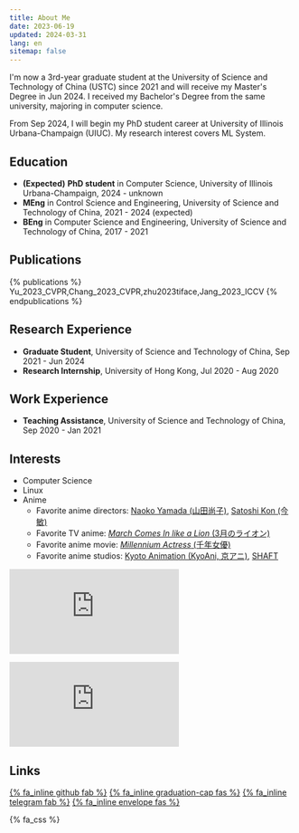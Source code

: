 ```yaml
---
title: About Me
date: 2023-06-19
updated: 2024-03-31
lang: en
sitemap: false
---
```


I'm now a 3rd-year graduate student at the University of Science and Technology of China (USTC) since 2021 and will receive my Master's Degree in Jun 2024. I received my Bachelor's Degree from the same university, majoring in computer science.

From Sep 2024, I will begin my PhD student career at University of Illinois Urbana-Champaign (UIUC). My research interest covers ML System.

## Education

- **(Expected)** **PhD student** in Computer Science, University of Illinois Urbana-Champaign, 2024 - unknown
- **MEng** in Control Science and Engineering, University of Science and Technology of China, 2021 - 2024 (expected)
- **BEng** in Computer Science and Engineering, University of Science and Technology of China, 2017 - 2021

## Publications

{% publications %}
Yu_2023_CVPR,Chang_2023_CVPR,zhu2023tiface,Jang_2023_ICCV
{% endpublications %}

## Research Experience

- **Graduate Student**, University of Science and Technology of China, Sep 2021 - Jun 2024
- **Research Internship**, University of Hong Kong, Jul 2020 - Aug 2020

## Work Experience

- **Teaching Assistance**, University of Science and Technology of China, Sep 2020 - Jan 2021

## Interests

- Computer Science
- Linux
- Anime
  - Favorite anime directors: [Naoko Yamada (山田尚子)](https://en.wikipedia.org/wiki/Naoko_Yamada), [Satoshi Kon (今敏)](https://en.wikipedia.org/wiki/Satoshi_Kon)
  - Favorite TV anime: [*March Comes In like a Lion* (3月のライオン)](https://en.wikipedia.org/wiki/March_Comes_In_like_a_Lion)
  - Favorite anime movie: [*Millennium Actress* (千年女優)](https://en.wikipedia.org/wiki/Millennium_Actress)
  - Favorite anime studios: [Kyoto Animation (KyoAni, 京アニ)](https://en.wikipedia.org/wiki/Kyoto_Animation), [SHAFT](https://en.wikipedia.org/wiki/Shaft_(company))

![](https://rzi.xeonse.com/mybar.php?userid=150.png)

![](https://byr.pt/mybar_new.php?userid=371896)

## Links

[{% fa_inline github fab %}](https://github.com/monsoon235) [{% fa_inline graduation-cap fas %}](https://scholar.google.com/citations?user=FaKLpb8AAAAJ) [{% fa_inline telegram fab %}](https://t.me/monsoon235) [{% fa_inline envelope fas %}](mailto:yjh1021317464@gmail.com)

{% fa_css %}
